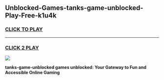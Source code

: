 
## Unblocked-Games-tanks-game-unblocked-Play-Free-k1u4k
<h3>
<a href="https://premium76.site?title=tanks-game-unblocked&ref=10A">CLICK TO PLAY</a></h3>
<hr>

<h3>
<a href="https://premium76.site?title=tanks-game-unblocked&ref=10A">CLICK 2 PLAY</a>
  
</h3>

<a href="https://premium76.site?title=tanks-game-unblocked&ref=10A"><img src="https://clearcache.store/games.png"></a>


**tanks-game-unblocked games unblocked: Your Gateway to Fun and Accessible Online Gaming**
